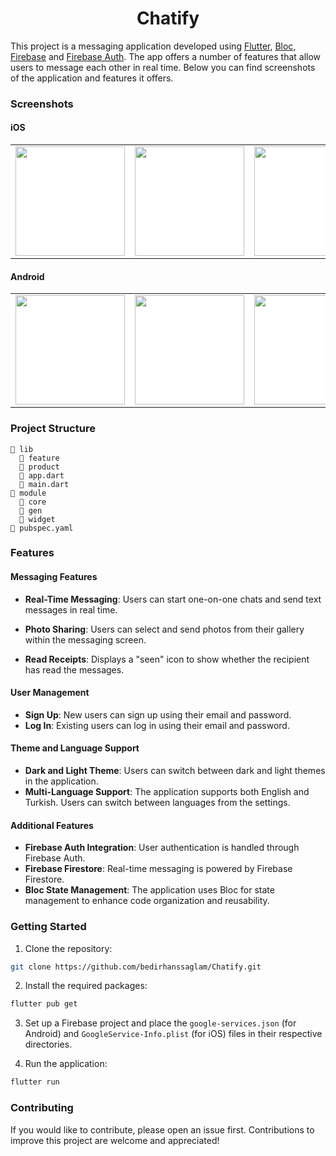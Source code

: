 <div align="center">
    <h1>Chatify</h1>
</div>

This project is a messaging application developed using [Flutter](https://flutter.dev/), [Bloc](https://pub.dev/packages/flutter_bloc), [Firebase](https://pub.dev/packages/firebase_core) and [Firebase Auth](https://pub.dev/packages/firebase_auth). The app offers a number of features that allow users to message each other in real time. Below you can find screenshots of the application and features it offers.

### Screenshots

#### iOS

<p float="left">
<table>
    <tbody>
            <td align="center" style="background-color: white">
                <img width="175" src="https://github.com/user-attachments/assets/18417fed-5a7d-486e-a154-4c89aa39c785"/></a>
            </td>
            <td align="center" style="background-color: white">
               <img src="https://github.com/user-attachments/assets/f86810d6-afed-4849-aa81-11e6b17395bb" width="175"/></a>
            </td>
              <td align="center" style="background-color: white">
                <img src="https://github.com/user-attachments/assets/844e3917-0ba0-4466-9ce2-d2d812e034dd" width="175"/></a>
            </td>
            <td align="center" style="background-color: white">
                <img src="https://github.com/user-attachments/assets/06d2e6b4-180f-45d5-8c63-4b111d95b3bb" width="175"/></a>
            </td>
            <td align="center" style="background-color: white">
                <img src="https://github.com/user-attachments/assets/dff88a31-3731-4d43-8fb3-2020c34e06e0" width="175"/></a>
            </td>    
    </tbody>
</table>
</p>

#### Android

<table>
    <tbody>
            <td align="center" style="background-color: white">
                <img width="175" src="https://github.com/user-attachments/assets/43e88377-0303-48d7-9853-5bbd99890341"/></a>
            </td>
            <td align="center" style="background-color: white">
               <img src="https://github.com/user-attachments/assets/2ed3a31a-935a-4786-a1d0-8e8fa19f821b" width="175"/></a>
            </td>
              <td align="center" style="background-color: white">
                <img src="https://github.com/user-attachments/assets/caaf3cd0-95b0-4b42-ba2e-6a4f4ef59311" width="175"/></a>
            </td>
            <td align="center" style="background-color: white">
                <img src="https://github.com/user-attachments/assets/21a1d7b3-9f4d-439a-aebe-07230654e7c9" width="175"/></a>
            </td>
            <td align="center" style="background-color: white">
                <img src="https://github.com/user-attachments/assets/ad0afb33-2edf-4187-8c32-8835a6814249" width="175"/></a>
            </td>
            <td align="center" style="background-color: white">
                <img src="https://github.com/user-attachments/assets/a12b74d6-04e1-464c-b40e-470f5c65f254" width="175"/></a>
            </td>    
    </tbody>
</table>

### Project Structure 

```
📂 lib
  📂 feature  
  📂 product
  📄 app.dart
  📄 main.dart
📂 module
  📂 core
  📂 gen
  📂 widget
📄 pubspec.yaml      
```

### Features

#### Messaging Features
- **Real-Time Messaging**: Users can start one-on-one chats and send text messages in real time.

- **Photo Sharing**: Users can select and send photos from their gallery within the messaging screen.

- **Read Receipts**: Displays a "seen" icon to show whether the recipient has read the messages.

#### User Management
- **Sign Up**: New users can sign up using their email and password.
- **Log In**: Existing users can log in using their email and password.

#### Theme and Language Support
- **Dark and Light Theme**: Users can switch between dark and light themes in the application.
- **Multi-Language Support**: The application supports both English and Turkish. Users can switch between languages from the settings.

#### Additional Features
- **Firebase Auth Integration**: User authentication is handled through Firebase Auth.
- **Firebase Firestore**: Real-time messaging is powered by Firebase Firestore.
- **Bloc State Management**: The application uses Bloc for state management to enhance code organization and reusability.

### Getting Started

1. Clone the repository:

```bash
git clone https://github.com/bedirhanssaglam/Chatify.git
```

2. Install the required packages:

```bash
flutter pub get
```

3. Set up a Firebase project and place the `google-services.json` (for Android) and `GoogleService-Info.plist` (for iOS) files in their respective directories.

4. Run the application:

```bash
flutter run
```

### Contributing
If you would like to contribute, please open an issue first. Contributions to improve this project are welcome and appreciated!
